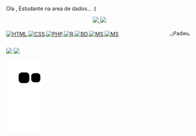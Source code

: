 Ola , Estudante na area de dados... :)

<div align="center">
  <a href="https://github.com/leonardocorreia08">
  <img height="180em" src="https://github-readme-stats.vercel.app/api?username=leonardocorreia08&show_icons=true&theme=dracula&include_all_commits=true&count_private=true"/>
  <img height="180em" src="https://github-readme-stats.vercel.app/api/top-langs/?username=leonardocorreia08&layout=compact&langs_count=7&theme=dracula"/>
</div>
<div style="display: inline_block"><br>
  <img align="center" alt="HTML" height="30" width="85" src="https://img.shields.io/badge/HTML-239120?style=for-the-badge&logo=html5&logoColor=white">
  <img align="center" alt="CSS" height="30" width="85" src="https://img.shields.io/badge/CSS-239120?&style=for-the-badge&logo=css3&logoColor=white">
  <img align="center" alt="PHP" height="30" width="85" src="https://img.shields.io/badge/PHP-777BB4?style=for-the-badge&logo=php&logoColor=white">
  <img align="center" alt="R" height="30" width="85" src="https://img.shields.io/badge/R-276DC3?style=for-the-badge&logo=r&logoColor=white">
  <img align="center" alt="BD" height="30" width="135" src="https://img.shields.io/badge/MySQL-00000F?style=for-the-badge&logo=mysql&logoColor=white">
  <img align="center" alt="MS" height="30" width="135" src="https://img.shields.io/badge/Microsoft_Azure-0089D6?style=for-the-badge&logo=microsoft-azure&logoColor=white">
  <img align="center" alt="MS" height="30" width="125" src="https://img.shields.io/badge/Databricks-FF3621?style=for-the-badge&logo=Databricks&logoColor=white">
  <img align="right" alt="Padwan" height="150" style="border-radius:50px;" 
  <img src="https://media2.giphy.com/media/iYVneIXJQ3jdJLkZmM/giphy.gif" jsaction="load:XAeZkd;" jsname="HiaYvf" class="n3VNCb KAlRDb" alt="Caneca geek baby yoda" data-noaft="1" style="width: 480px; height: 270px; margin: 0px;">
</div>
  
  ##
  ##
<div> 
 
  <a href = "mailto:Leonardo__correiai@hotmail.com"><img src="https://img.shields.io/badge/-Gmail-%23333?style=for-the-badge&logo=gmail&logoColor=white" target="_blank"></a>
  <a href="[https://www.linkedin.com/in/it-leonardo-correia/" target="_blank"><img src="https://img.shields.io/badge/-LinkedIn-%230077B5?style=for-the-badge&logo=linkedin&logoColor=white" target="_blank"></a> 
 
  ![Snake animation](https://github.com/leonardocorreia08/leonardocorreia08/blob/output/github-contribution-grid-snake.svg)
 
</div>
